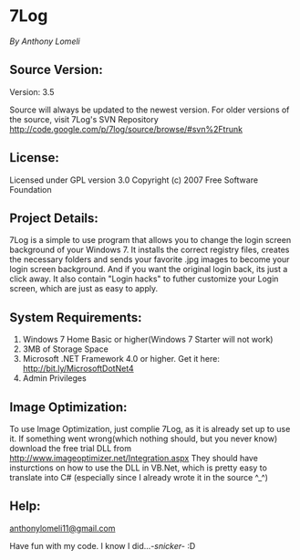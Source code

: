 7Log
====
_By Anthony Lomeli_

## Source Version:

Version: 3.5

Source will always be updated to the newest version. For older versions of the source, visit 7Log's SVN Repository http://code.google.com/p/7log/source/browse/#svn%2Ftrunk

## License:

Licensed under GPL version 3.0 Copyright (c) 2007 Free Software Foundation

## Project Details:

7Log is a simple to use program that allows you to change the login screen background of your Windows 7. It installs the correct registry files, creates the necessary folders and sends your favorite .jpg images to become your login screen background. And if you want the original login back, its just a click away. It also contain "Login hacks" to futher customize your Login screen, which are just as easy to apply.

## System Requirements:

   1. Windows 7 Home Basic or higher(Windows 7 Starter will not work)
   2. 3MB of Storage Space
   3. Microsoft .NET Framework 4.0 or higher. Get it here: http://bit.ly/MicrosoftDotNet4
   4. Admin Privileges 
	
## Image Optimization:

To use Image Optimization, just complie 7Log, as it is already set up to use it. If something went wrong(which nothing should, but you never know) download the free trial DLL from http://www.imageoptimizer.net/Integration.aspx
They should have insturctions on how to use the DLL in VB.Net, which is pretty easy to translate into C# (especially since I already wrote it in the source ^_^)

## Help:

[anthonylomeli11@gmail.com](mailto:anthonylomeli11@gmail.com)

Have fun with my code. I know I did...*-snicker-* :D